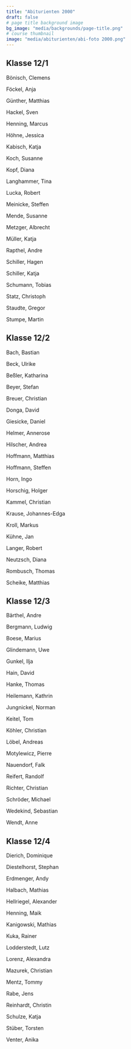 ```yaml
---
title: "Abiturienten 2000"
draft: false
# page title background image
bg_image: "media/backgrounds/page-title.png"
# course thumbnail
image: "media/abiturienten/abi-foto 2000.png"
---
```


## Klasse 12/1

Bönisch, Clemens

Föckel, Anja

Günther, Matthias

Hackel, Sven

Henning, Marcus

Höhne, Jessica

Kabisch, Katja

Koch, Susanne

Kopf, Diana

Langhammer, Tina

Lucka, Robert

Meinicke, Steffen

Mende, Susanne

Metzger, Albrecht

Müller, Katja

Rapthel, Andre

Schiller, Hagen

Schiller, Katja

Schumann, Tobias

Statz, Christoph

Staudte, Gregor

Stumpe, Martin

## Klasse 12/2

Bach, Bastian

Beck, Ulrike

Beßler, Katharina

Beyer, Stefan

Breuer, Christian

Donga, David

Giesicke, Daniel

Helmer, Annerose

Hilscher, Andrea

Hoffmann, Matthias

Hoffmann, Steffen

Horn, Ingo

Horschig, Holger

Kammel, Christian

Krause, Johannes-Edga

Kroll, Markus

Kühne, Jan

Langer, Robert

Neutzsch, Diana

Rombusch, Thomas

Scheike, Matthias

## Klasse 12/3

Bärthel, Andre

Bergmann, Ludwig

Boese, Marius

Glindemann, Uwe

Gunkel, Ilja

Hain, David

Hanke, Thomas

Heilemann, Kathrin

Jungnickel, Norman

Keitel, Tom

Köhler, Christian

Löbel, Andreas

Motylewicz, Pierre

Nauendorf, Falk

Reifert, Randolf

Richter, Christian

Schröder, Michael

Wedekind, Sebastian

Wendt, Anne

## Klasse 12/4

Dierich, Dominique

Diestelhorst, Stephan

Erdmenger, Andy

Halbach, Mathias

Hellriegel, Alexander

Henning, Maik

Kanigowski, Mathias

Kuka, Rainer

Lodderstedt, Lutz

Lorenz, Alexandra

Mazurek, Christian

Mentz, Tommy

Rabe, Jens

Reinhardt, Christin

Schulze, Katja

Stüber, Torsten

Venter, Anika
